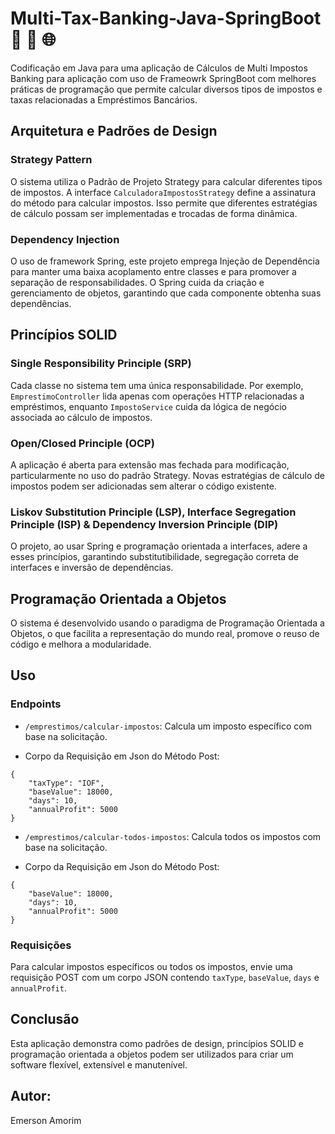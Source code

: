 # Multi-Tax-Banking-Java-SpringBoot 🚀 🔄 🌐

Codificação em Java para uma aplicação de Cálculos de Multi Impostos Banking para aplicação com uso de Frameowrk SpringBoot com melhores práticas de programação que permite calcular diversos tipos de impostos e taxas relacionadas a Empréstimos Bancários.

## Arquitetura e Padrões de Design

### Strategy Pattern

O sistema utiliza o Padrão de Projeto Strategy para calcular diferentes tipos de impostos. A interface `CalculadoraImpostosStrategy` define a assinatura do método para calcular impostos. Isso permite que diferentes estratégias de cálculo possam ser implementadas e trocadas de forma dinâmica.

### Dependency Injection

O uso de framework Spring, este projeto emprega Injeção de Dependência para manter uma baixa acoplamento entre classes e para promover a separação de responsabilidades. O Spring cuida da criação e gerenciamento de objetos, garantindo que cada componente obtenha suas dependências.

## Princípios SOLID

### Single Responsibility Principle (SRP)

Cada classe no sistema tem uma única responsabilidade. Por exemplo, `EmprestimoController` lida apenas com operações HTTP relacionadas a empréstimos, enquanto `ImpostoService` cuida da lógica de negócio associada ao cálculo de impostos.

### Open/Closed Principle (OCP)

A aplicação é aberta para extensão mas fechada para modificação, particularmente no uso do padrão Strategy. Novas estratégias de cálculo de impostos podem ser adicionadas sem alterar o código existente.

### Liskov Substitution Principle (LSP), Interface Segregation Principle (ISP) & Dependency Inversion Principle (DIP)

O projeto, ao usar Spring e programação orientada a interfaces, adere a esses princípios, garantindo substitutibilidade, segregação correta de interfaces e inversão de dependências.

## Programação Orientada a Objetos

O sistema é desenvolvido usando o paradigma de Programação Orientada a Objetos, o que facilita a representação do mundo real, promove o reuso de código e melhora a modularidade.

## Uso

### Endpoints

- `/emprestimos/calcular-impostos`: Calcula um imposto específico com base na solicitação.

- Corpo da Requisição em Json do Método Post:
```
{
    "taxType": "IOF",
    "baseValue": 18000,
    "days": 10,
    "annualProfit": 5000
}
```

- `/emprestimos/calcular-todos-impostos`: Calcula todos os impostos com base na solicitação.

- Corpo da Requisição em Json do Método Post:
```
{
    "baseValue": 18000,
    "days": 10,
    "annualProfit": 5000
}
```

### Requisições

Para calcular impostos específicos ou todos os impostos, envie uma requisição POST com um corpo JSON contendo `taxType`, `baseValue`, `days` e `annualProfit`.

## Conclusão

Esta aplicação demonstra como padrões de design, princípios SOLID e programação orientada a objetos podem ser utilizados para criar um software flexível, extensível e manutenível.

## Autor:
Emerson Amorim


